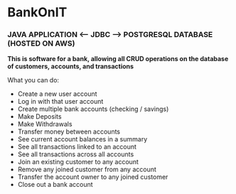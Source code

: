 # BankOnIT

### JAVA APPLICATION ⟵ JDBC ⟶ POSTGRESQL DATABASE (HOSTED ON AWS)

__This is software for a bank, allowing all CRUD operations on the database of customers, accounts, and transactions__

What you can do:
- Create a new user account
- Log in with that user account
- Create multiple bank accounts (checking / savings)
- Make Deposits
- Make Withdrawals
- Transfer money between accounts
- See current account balances in a summary
- See all transactions linked to an account
- See all transactions across all accounts
- Join an existing customer to any account
- Remove any joined customer from any account
- Transfer the account owner to any joined customer
- Close out a bank account
